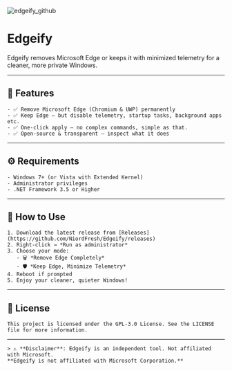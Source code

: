 ![edgeify_github](https://github.com/user-attachments/assets/42b61c66-13b4-402c-87f2-73d73876685f)
# Edgeify
Edgeify removes Microsoft Edge or keeps it with minimized telemetry for a cleaner, more private Windows.

---

## 🎯 Features
```
- ✅ Remove Microsoft Edge (Chromium & UWP) permanently
- ✅ Keep Edge — but disable telemetry, startup tasks, background apps etc.
- ✅ One-click apply — no complex commands, simple as that.
- ✅ Open-source & transparent — inspect what it does
```
---

## ⚙️ Requirements
```
- Windows 7+ (or Vista with Extended Kernel)
- Administrator privileges
- .NET Framework 3.5 or Higher
```
---

## 🚀 How to Use
```
1. Download the latest release from [Releases](https://github.com/NiordFresh/Edgeify/releases)
2. Right-click → *Run as administrator* 
3. Choose your mode:
   - 🗑️ *Remove Edge Completely*
   - 🛡️ *Keep Edge, Minimize Telemetry*
4. Reboot if prompted
5. Enjoy your cleaner, quieter Windows!
```
---

## 📜 License
```
This project is licensed under the GPL-3.0 License. See the LICENSE file for more information.
```
---


```
> ⚠️ **Disclaimer**: Edgeify is an independent tool. Not affiliated with Microsoft.
**Edgeify is not affiliated with Microsoft Corporation.**  
```
